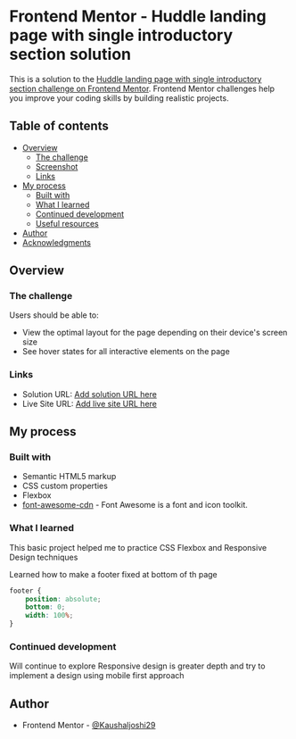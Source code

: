 # Frontend Mentor - Huddle landing page with single introductory section solution

This is a solution to the [Huddle landing page with single introductory section challenge on Frontend Mentor](https://www.frontendmentor.io/challenges/huddle-landing-page-with-a-single-introductory-section-B_2Wvxgi0). Frontend Mentor challenges help you improve your coding skills by building realistic projects.

## Table of contents

- [Overview](#overview)
  - [The challenge](#the-challenge)
  - [Screenshot](#screenshot)
  - [Links](#links)
- [My process](#my-process)
  - [Built with](#built-with)
  - [What I learned](#what-i-learned)
  - [Continued development](#continued-development)
  - [Useful resources](#useful-resources)
- [Author](#author)
- [Acknowledgments](#acknowledgments)

## Overview

### The challenge

Users should be able to:

- View the optimal layout for the page depending on their device's screen size
- See hover states for all interactive elements on the page

### Links

- Solution URL: [Add solution URL here](https://your-solution-url.com)
- Live Site URL: [Add live site URL here](https://your-live-site-url.com)

## My process

### Built with

- Semantic HTML5 markup
- CSS custom properties
- Flexbox
- [font-awesome-cdn](https://cdnjs.com/libraries/font-awesome) - Font Awesome is a font and icon toolkit.

### What I learned

This basic project helped me to practice CSS Flexbox and Responsive Design techniques

Learned how to make a footer fixed at bottom of th page

```css
footer {
    position: absolute;
    bottom: 0;
    width: 100%;
}
```

### Continued development

Will continue to explore Responsive design is greater depth and try to implement a design using mobile first approach

## Author

- Frontend Mentor - [@Kaushaljoshi29](https://www.frontendmentor.io/profile/Kaushaljoshi29)
